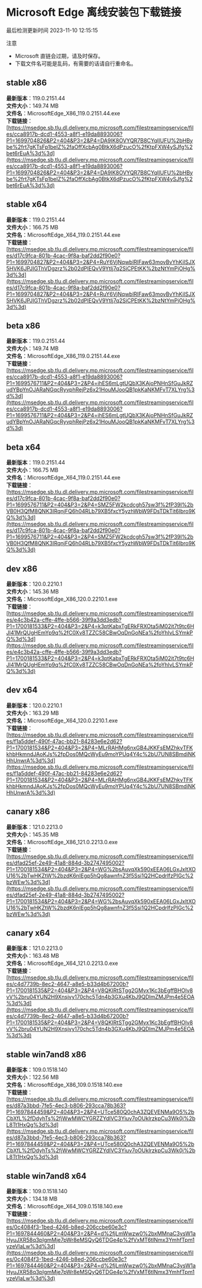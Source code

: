 # Microsoft Edge 离线安装包下载链接
最后检测更新时间
2023-11-10 12:15:15

注意
* Microsoft 直链会过期，请及时保存。
* 下载文件名可能是乱码，有需要的话请自行重命名。

## stable x86
**最新版本**：119.0.2151.44  
**文件大小**：149.74 MB  
**文件名**：MicrosoftEdge_X86_119.0.2151.44.exe  
**下载链接**：[https://msedge.sb.tlu.dl.delivery.mp.microsoft.com/filestreamingservice/files/cca8917b-dcd1-4553-a8f1-e19da8893006?P1=1699704826&P2=404&P3=2&P4=DA9IK8OVYQR7B8CYqIIUFU%2bHBybe%2frt7gKTsFp1beIZ%2faOffXcbAg0BtkX6dPzucO%2fKtpFXW4ySJfg%2bet6rEuA%3d%3d](https://msedge.sb.tlu.dl.delivery.mp.microsoft.com/filestreamingservice/files/cca8917b-dcd1-4553-a8f1-e19da8893006?P1=1699704826&P2=404&P3=2&P4=DA9IK8OVYQR7B8CYqIIUFU%2bHBybe%2frt7gKTsFp1beIZ%2faOffXcbAg0BtkX6dPzucO%2fKtpFXW4ySJfg%2bet6rEuA%3d%3d)  

## stable x64
**最新版本**：119.0.2151.44  
**文件大小**：166.75 MB  
**文件名**：MicrosoftEdge_X64_119.0.2151.44.exe  
**下载链接**：[https://msedge.sb.tlu.dl.delivery.mp.microsoft.com/filestreamingservice/files/d17c9fca-801b-4cac-9f8a-baf2dd2f90e0?P1=1699704827&P2=404&P3=2&P4=RuY6VjNqwblRIFaw63movBvYhKiISJX5HVK6JPJIGThVDgzrz%2b02dPlEQvV9YtIj7q2SiCPEtKK%2bzNtYmPjOHg%3d%3d](https://msedge.sb.tlu.dl.delivery.mp.microsoft.com/filestreamingservice/files/d17c9fca-801b-4cac-9f8a-baf2dd2f90e0?P1=1699704827&P2=404&P3=2&P4=RuY6VjNqwblRIFaw63movBvYhKiISJX5HVK6JPJIGThVDgzrz%2b02dPlEQvV9YtIj7q2SiCPEtKK%2bzNtYmPjOHg%3d%3d)  

## beta x86
**最新版本**：119.0.2151.44  
**文件大小**：149.74 MB  
**文件名**：MicrosoftEdge_X86_119.0.2151.44.exe  
**下载链接**：[https://msedge.sb.tlu.dl.delivery.mp.microsoft.com/filestreamingservice/files/cca8917b-dcd1-4553-a8f1-e19da8893006?P1=1699576711&P2=404&P3=2&P4=ihES6mLgtUQbX3KAjoPNHnSfGuJkRZudYBpYnOJARaNGqcRyvphRejPz6x21HouMJooQB1pkKaNKMFvT7XLYrg%3d%3d](https://msedge.sb.tlu.dl.delivery.mp.microsoft.com/filestreamingservice/files/cca8917b-dcd1-4553-a8f1-e19da8893006?P1=1699576711&P2=404&P3=2&P4=ihES6mLgtUQbX3KAjoPNHnSfGuJkRZudYBpYnOJARaNGqcRyvphRejPz6x21HouMJooQB1pkKaNKMFvT7XLYrg%3d%3d)  

## beta x64
**最新版本**：119.0.2151.44  
**文件大小**：166.75 MB  
**文件名**：MicrosoftEdge_X64_119.0.2151.44.exe  
**下载链接**：[https://msedge.sb.tlu.dl.delivery.mp.microsoft.com/filestreamingservice/files/d17c9fca-801b-4cac-9f8a-baf2dd2f90e0?P1=1699576711&P2=404&P3=2&P4=SMZ5FW2kcdcgh57sw3f%2fP39I%2bVB0H3QfM8QNK3IRqnjFQ6h04RLb79XB5fxcY5yzhWbW9FDsTDkTit6Ibro9KQ%3d%3d](https://msedge.sb.tlu.dl.delivery.mp.microsoft.com/filestreamingservice/files/d17c9fca-801b-4cac-9f8a-baf2dd2f90e0?P1=1699576711&P2=404&P3=2&P4=SMZ5FW2kcdcgh57sw3f%2fP39I%2bVB0H3QfM8QNK3IRqnjFQ6h04RLb79XB5fxcY5yzhWbW9FDsTDkTit6Ibro9KQ%3d%3d)  

## dev x86
**最新版本**：120.0.2210.1  
**文件大小**：145.36 MB  
**文件名**：MicrosoftEdge_X86_120.0.2210.1.exe  
**下载链接**：[https://msedge.sb.tlu.dl.delivery.mp.microsoft.com/filestreamingservice/files/e4c3b42a-cffe-4ffe-b566-39f9a3dd3edb?P1=1700181533&P2=404&P3=2&P4=k3ptKabxTgERkFRXOta5jM02it7t9tc6HJl41MrQUgHEmYp9q%2fC0Xv8TZZC58CBwOqDnGoNEa%2foYhIvLSYmkPQ%3d%3d](https://msedge.sb.tlu.dl.delivery.mp.microsoft.com/filestreamingservice/files/e4c3b42a-cffe-4ffe-b566-39f9a3dd3edb?P1=1700181533&P2=404&P3=2&P4=k3ptKabxTgERkFRXOta5jM02it7t9tc6HJl41MrQUgHEmYp9q%2fC0Xv8TZZC58CBwOqDnGoNEa%2foYhIvLSYmkPQ%3d%3d)  

## dev x64
**最新版本**：120.0.2210.1  
**文件大小**：163.29 MB  
**文件名**：MicrosoftEdge_X64_120.0.2210.1.exe  
**下载链接**：[https://msedge.sb.tlu.dl.delivery.mp.microsoft.com/filestreamingservice/files/f1a5ddef-490f-47ac-bb21-84283e6e2d62?P1=1700181534&P2=404&P3=2&P4=MLrRAHMg6nxGB4JKKFsEMZhkvTFKkhbHkmndJAoKJs%2fpDos0MQcWyEu9moYPUq4Y4c%2bU7UN8SBmdiNKHhUnwrA%3d%3d](https://msedge.sb.tlu.dl.delivery.mp.microsoft.com/filestreamingservice/files/f1a5ddef-490f-47ac-bb21-84283e6e2d62?P1=1700181534&P2=404&P3=2&P4=MLrRAHMg6nxGB4JKKFsEMZhkvTFKkhbHkmndJAoKJs%2fpDos0MQcWyEu9moYPUq4Y4c%2bU7UN8SBmdiNKHhUnwrA%3d%3d)  

## canary x86
**最新版本**：121.0.2213.0  
**文件大小**：145.35 MB  
**文件名**：MicrosoftEdge_X86_121.0.2213.0.exe  
**下载链接**：[https://msedge.sb.tlu.dl.delivery.mp.microsoft.com/filestreamingservice/files/dfad25ef-2e49-41a8-884d-3b2747495002?P1=1700181534&P2=404&P3=2&P4=WG%2bsAuvqXk590xEEA06LGxJxltXOU16%2bTwHKZtW%2bzdK6nIEgp5hQg8awnfnZ3f5Ssi1Q2HCpdrlfzPIGc%2bzWEw%3d%3d](https://msedge.sb.tlu.dl.delivery.mp.microsoft.com/filestreamingservice/files/dfad25ef-2e49-41a8-884d-3b2747495002?P1=1700181534&P2=404&P3=2&P4=WG%2bsAuvqXk590xEEA06LGxJxltXOU16%2bTwHKZtW%2bzdK6nIEgp5hQg8awnfnZ3f5Ssi1Q2HCpdrlfzPIGc%2bzWEw%3d%3d)  

## canary x64
**最新版本**：121.0.2213.0  
**文件大小**：163.48 MB  
**文件名**：MicrosoftEdge_X64_121.0.2213.0.exe  
**下载链接**：[https://msedge.sb.tlu.dl.delivery.mp.microsoft.com/filestreamingservice/files/c4d7739b-8ec2-4647-a8e5-b33d4b67200b?P1=1700181535&P2=404&P3=2&P4=V8QKIRtSTgg2GMvx1Kc3bEgffBHOlv8vV%2bru04YUN2H9Xnsjvy170chc5Tdn4b3GXu4KbJ9QDlmZMJPm4e5EOA%3d%3d](https://msedge.sb.tlu.dl.delivery.mp.microsoft.com/filestreamingservice/files/c4d7739b-8ec2-4647-a8e5-b33d4b67200b?P1=1700181535&P2=404&P3=2&P4=V8QKIRtSTgg2GMvx1Kc3bEgffBHOlv8vV%2bru04YUN2H9Xnsjvy170chc5Tdn4b3GXu4KbJ9QDlmZMJPm4e5EOA%3d%3d)  

## stable win7and8 x86
**最新版本**：109.0.1518.140  
**文件大小**：122.56 MB  
**文件名**：MicrosoftEdge_X86_109.0.1518.140.exe  
**下载链接**：[https://msedge.sb.tlu.dl.delivery.mp.microsoft.com/filestreamingservice/files/d87a3bbd-7fe5-4ec3-b806-293cca78b363?P1=1697844459&P2=404&P3=2&P4=UTce580Q0chA3ZQEVENMa9O5%2bCbXfL%2fDdyhTs%2fjWwMWCYGRZZYdIVC3Yiuv7oOUklrzkpCu3Wk0j%2bL8Tt1HxQg%3d%3d](https://msedge.sb.tlu.dl.delivery.mp.microsoft.com/filestreamingservice/files/d87a3bbd-7fe5-4ec3-b806-293cca78b363?P1=1697844459&P2=404&P3=2&P4=UTce580Q0chA3ZQEVENMa9O5%2bCbXfL%2fDdyhTs%2fjWwMWCYGRZZYdIVC3Yiuv7oOUklrzkpCu3Wk0j%2bL8Tt1HxQg%3d%3d)  

## stable win7and8 x64
**最新版本**：109.0.1518.140  
**文件大小**：134.18 MB  
**文件名**：MicrosoftEdge_X64_109.0.1518.140.exe  
**下载链接**：[https://msedge.sb.tlu.dl.delivery.mp.microsoft.com/filestreamingservice/files/0c4084f3-1bed-4246-b8ed-206ccbe60e3c?P1=1697844460&P2=404&P3=2&P4=d%2fjLmWwzw0%2bxMMnaC3ysW1aHyuJXR58q3pIgmMje7pWr8eMSQyQ6TDGe4p%2fVxMT6tlNmx3YmhfTpm1yzeVlaLw%3d%3d](https://msedge.sb.tlu.dl.delivery.mp.microsoft.com/filestreamingservice/files/0c4084f3-1bed-4246-b8ed-206ccbe60e3c?P1=1697844460&P2=404&P3=2&P4=d%2fjLmWwzw0%2bxMMnaC3ysW1aHyuJXR58q3pIgmMje7pWr8eMSQyQ6TDGe4p%2fVxMT6tlNmx3YmhfTpm1yzeVlaLw%3d%3d)  

